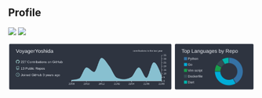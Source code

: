 ## Profile
![](https://img.shields.io/badge/Language-Japanese-orange)
![](https://img.shields.io/badge/Master's%20Degree-Computer%20Science%20and%20Intelligent%20Systems-blue)

<p align="center">
  <img src="https://raw.githubusercontent.com/VoyagerYoshida/VoyagerYoshida/main/profile-summary-card-output/nord_dark/0-profile-details.svg" width="67%"><img src="https://raw.githubusercontent.com/VoyagerYoshida/VoyagerYoshida/main/profile-summary-card-output/nord_dark/1-repos-per-language.svg" width="32.5%">
<p>

